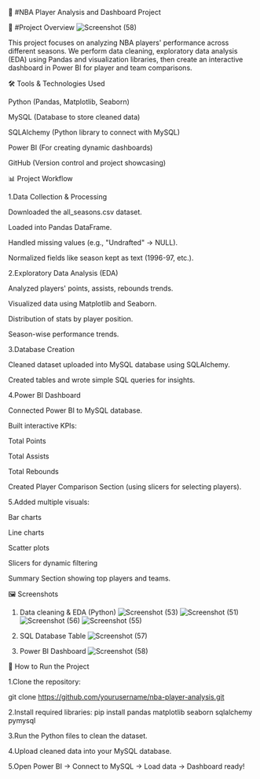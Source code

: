 🏀 #NBA Player Analysis and Dashboard Project

📂 #Project Overview
![Screenshot (58)](https://github.com/user-attachments/assets/9328d6cf-50b1-4a90-ae66-f0c783dd348c)

This project focuses on analyzing NBA players' performance across different seasons.
We perform data cleaning, exploratory data analysis (EDA) using Pandas and visualization libraries,
then create an interactive dashboard in Power BI for player and team comparisons.

🛠️ Tools & Technologies Used

Python (Pandas, Matplotlib, Seaborn)

MySQL (Database to store cleaned data)

SQLAlchemy (Python library to connect with MySQL)

Power BI (For creating dynamic dashboards)

GitHub (Version control and project showcasing)

📊 Project Workflow

1.Data Collection & Processing

Downloaded the all_seasons.csv dataset.

Loaded into Pandas DataFrame.

Handled missing values (e.g., "Undrafted" → NULL).

Normalized fields like season kept as text (1996-97, etc.).

2.Exploratory Data Analysis (EDA)

Analyzed players' points, assists, rebounds trends.

Visualized data using Matplotlib and Seaborn.

Distribution of stats by player position.

Season-wise performance trends.

3.Database Creation

Cleaned dataset uploaded into MySQL database using SQLAlchemy.

Created tables and wrote simple SQL queries for insights.

4.Power BI Dashboard

Connected Power BI to MySQL database.

Built interactive KPIs:

Total Points

Total Assists

Total Rebounds

Created Player Comparison Section (using slicers for selecting players).

5.Added multiple visuals:

Bar charts

Line charts

Scatter plots

Slicers for dynamic filtering

Summary Section showing top players and teams.


🖼️ Screenshots
1. Data cleaning & EDA (Python)
![Screenshot (53)](https://github.com/user-attachments/assets/ceea5911-3792-434c-94a5-3d7d7e4537c6)
![Screenshot (51)](https://github.com/user-attachments/assets/2b839739-9c29-488c-9251-f4ad9481e1c1)
![Screenshot (56)](https://github.com/user-attachments/assets/1c38861c-94b2-48e7-8bc8-7bff9383280c)
![Screenshot (55)](https://github.com/user-attachments/assets/1df5d3e1-16d1-453e-9835-f8ade11d3e8c)

3. SQL Database Table
![Screenshot (57)](https://github.com/user-attachments/assets/aac771c8-7b37-48be-85ca-eb6ae9448597)

4. Power BI Dashboard
![Screenshot (58)](https://github.com/user-attachments/assets/75435a5f-a7f3-4385-81c5-1b3397fcf255)


🚀 How to Run the Project

1.Clone the repository:

git clone https://github.com/yourusername/nba-player-analysis.git

2.Install required libraries:
pip install pandas matplotlib seaborn sqlalchemy pymysql

3.Run the Python files to clean the dataset.

4.Upload cleaned data into your MySQL database.

5.Open Power BI → Connect to MySQL → Load data → Dashboard ready!
